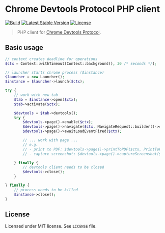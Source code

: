 # Chrome Devtools Protocol PHP client

[![Build](https://circleci.com/gh/jakubkulhan/chrome-devtools-protocol.svg?style=svg)](https://circleci.com/gh/jakubkulhan/chrome-devtools-protocol)
[![Latest Stable Version](https://poser.pugx.org/jakubkulhan/chrome-devtools-protocol/v/stable?style=flat)](https://packagist.org/packages/jakubkulhan/chrome-devtools-protocol)
[![License](https://poser.pugx.org/jakubkulhan/chrome-devtools-protocol/license?style=flat)](https://packagist.org/packages/jakubkulhan/chrome-devtools-protocol)

> PHP client for [Chrome Devtools Protocol](https://chromedevtools.github.io/devtools-protocol/).

## Basic usage

```php
// context creates deadline for operations
$ctx = Context::withTimeout(Context::background(), 30 /* seconds */);

// launcher starts chrome process ($instance)
$launcher = new Launcher();
$instance = $launcher->launch($ctx);

try {
	// work with new tab
	$tab = $instance->open($ctx);
	$tab->activate($ctx);

	$devtools = $tab->devtools();
	try {
		$devtools->page()->enable($ctx);
		$devtools->page()->navigate($ctx, NavigateRequest::builder()->setUrl("https://www.google.com/")->build());
		$devtools->page()->awaitLoadEventFired($ctx);

		// ... work with page ...
		// e.g.
		// - print to PDF: $devtools->page()->printToPDF($ctx, PrintToPDFRequest::make());
		// - capture screenshot: $devtools->page()->captureScreenshot($ctx, CaptureScreenshotRequest::builder()->setFormat("jpg")->setQuality(95)->build());

	} finally {
		// devtools client needs to be closed
		$devtools->close();
	}

} finally {
	// process needs to be killed
	$instance->close();
}
```

## License

Licensed under MIT license. See `LICENSE` file.
